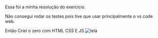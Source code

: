 Essa foi a minha resolução do exercício.

Não consegui rodar os testes pois tive que usar principalmente o vs code web. 

Então Criei o zero com HTML CSS E JS
![tela](https://github.com/Pedrotebex/exercicio_chuvainc_HTML_CSS/assets/106819480/67d5b8fd-49bd-4bdb-aecd-9f15b351078d)
